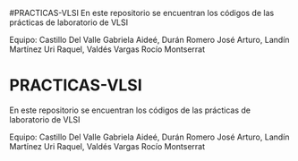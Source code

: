 #PRACTICAS-VLSI
En este repositorio se encuentran los códigos de las prácticas de laboratorio de VLSI

Equipo:
Castillo Del Valle Gabriela Aideé,
Durán Romero José Arturo,
Landín Martínez Uri Raquel,
Valdés Vargas Rocío Montserrat
# PRACTICAS-VLSI

En este repositorio se encuentran los códigos de las prácticas de laboratorio de VLSI

Equipo:
Castillo Del Valle Gabriela Aideé,
Durán Romero José Arturo,
Landín Martínez Uri Raquel,
Valdés Vargas Rocío Montserrat
